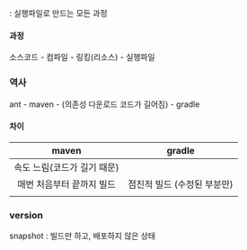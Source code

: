 : 실행파일로 만드는 모든 과정

#### 과정
소스코드 - 컴파일 - 링킹(리소스) - 실행파일

### 역사
ant - maven - (의존성 다운로드 코드가 길어짐) - gradle

#### 차이
|maven | gradle|
| :--: | :--:|
|속도 느림(코드가 길기 때문) | |
| 매번 처음부터 끝까지 빌드 | 점진적 빌드 (수정된 부분만) |
| | |

### version
snapshot : 빌드만 하고, 배포하지 않은 상태

